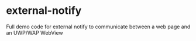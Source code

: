 # external-notify
Full demo code for external notify to communicate between a web page and an UWP/WAP WebView
